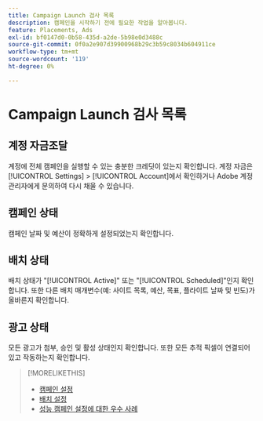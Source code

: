 ```yaml
---
title: Campaign Launch 검사 목록
description: 캠페인을 시작하기 전에 필요한 작업을 알아봅니다.
feature: Placements, Ads
exl-id: bf0147d0-0b58-435d-a2de-5b98e0d3488c
source-git-commit: 0f0a2e907d39900968b29c3b59c8034b604911ce
workflow-type: tm+mt
source-wordcount: '119'
ht-degree: 0%

---
```


# Campaign Launch 검사 목록

## 계정 자금조달

계정에 전체 캠페인을 실행할 수 있는 충분한 크레딧이 있는지 확인합니다. 계정 자금은 [!UICONTROL Settings] > [!UICONTROL Account]에서 확인하거나 Adobe 계정 관리자에게 문의하여 다시 채울 수 있습니다.

## 캠페인 상태

캠페인 날짜 및 예산이 정확하게 설정되었는지 확인합니다.

## 배치 상태

배치 상태가 &quot;[!UICONTROL Active]&quot; 또는 &quot;[!UICONTROL Scheduled]&quot;인지 확인합니다. 또한 다른 배치 매개변수(예: 사이트 목록, 예산, 목표, 플라이트 날짜 및 빈도)가 올바른지 확인합니다.

## 광고 상태

모든 광고가 첨부, 승인 및 활성 상태인지 확인합니다. 또한 모든 추적 픽셀이 연결되어 있고 작동하는지 확인합니다.

>[!MORELIKETHIS]
>
>* [캠페인 설정](/help/dsp/campaign-management/campaigns/campaign-settings.md)
>* [배치 설정](/help/dsp/campaign-management/placements/placement-settings.md)
>* [성능 캠페인 설정에 대한 우수 사례](/help/dsp/optimization/campaign-best-practices-performance.md)

